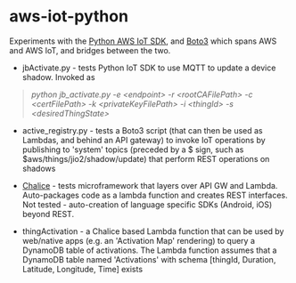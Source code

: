 # aws-iot-python
Experiments with the [Python AWS IoT SDK](https://github.com/aws/aws-iot-device-sdk-python), and [Boto3](https://boto3.readthedocs.io/en/latest/) which spans AWS and AWS IoT, and bridges between the two.

* jbActivate.py - tests Python IoT SDK to use  MQTT to update a device shadow. Invoked as
>_python jb_activate.py -e \<endpoint\> -r \<rootCAFilePath\> -c \<certFilePath\> -k \<privateKeyFilePath\> -i \<thingId\> -s \<desiredThingState\>_

* active_registry.py - tests a Boto3 script (that can then be used as Lambdas, and behind an API gateway) to invoke IoT operations by publishing to 'system' topics (preceded by a $ sign, such as $aws/things/jio2/shadow/update) that perform REST operations on shadows

* [Chalice](https://github.com/awslabs/chalice) - tests microframework that layers over API GW and Lambda. Auto-packages code as a lambda function and creates REST interfaces. Not tested - auto-creation of language specific SDKs (Android, iOS) beyond REST.

* thingActivation - a Chalice based Lambda function that can be used by web/native apps (e.g. an 'Activation Map' rendering) to query a DynamoDB table of activations. The Lambda function assumes that a DynamoDB table named 'Activations' with schema [thingId, Duration, Latitude, Longitude, Time] exists